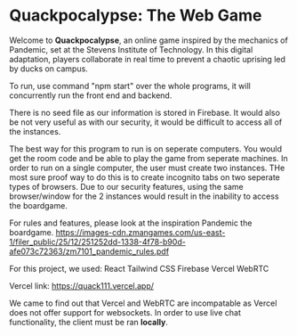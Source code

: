 # Quackpocalypse: The Web Game

Welcome to **Quackpocalypse**, an online game inspired by the mechanics of Pandemic, set at the Stevens Institute of Technology. In this digital adaptation, players collaborate in real time to prevent a chaotic uprising led by ducks on campus.

To run, use command "npm start" over the whole programs, it will concurrently run the front end and backend.


There is no seed file as our information is stored in Firebase. It would also be not very useful as with our security, it would be difficult to access all of the instances.

The best way for this program to run is on seperate computers. You would get the room code and be able to play the game from seperate machines.
In order to run on a single computer, the user must create two instances. THe most sure proof way to do this is to create incognito tabs on two seperate types of browsers. Due to our security features, using the same browser/window for the 2 instances would result in the inability to access the boardgame.




For rules and features, please look at the inspiration Pandemic the boardgame. https://images-cdn.zmangames.com/us-east-1/filer_public/25/12/251252dd-1338-4f78-b90d-afe073c72363/zm7101_pandemic_rules.pdf


For this project, we used:
React
Tailwind CSS 
Firebase
Vercel
WebRTC

Vercel link: https://quack111.vercel.app/

We came to find out that Vercel and WebRTC are incompatable as Vercel does not offer support for websockets.
In order to use live chat functionality, the client must be ran **locally**.
